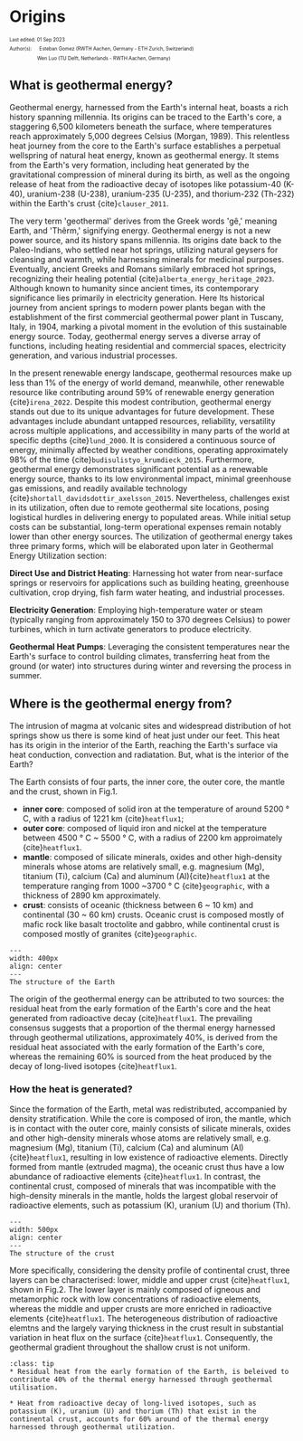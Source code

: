 # Origins
<span style="font-size:0.6em;">Last edited: 01 Sep 2023</span> \
<span style="font-size:0.6em;">Author(s): </span>&ensp; <span style="font-size:0.6em;"> Esteban Gomez (RWTH Aachen, Germany - ETH Zurich, Switzerland)</span> \
<span>&ensp;&ensp;&ensp;&ensp;&ensp;&ensp;&ensp;<span style="font-size:0.6em;">Wen Luo (TU Delft, Netherlands - RWTH Aachen, Germany)</span>

## What is geothermal energy?

Geothermal energy, harnessed from the Earth's internal heat, boasts a rich history spanning millennia. Its origins can be traced to the Earth's core, a staggering 6,500 kilometers beneath the surface, where temperatures reach approximately 5,000 degrees Celsius (Morgan, 1989). This relentless heat journey from the core to the Earth's surface establishes a perpetual wellspring of natural heat energy, known as geothermal energy. It stems from the Earth's very formation, including heat generated by the gravitational compression of mineral during its birth, as well as the ongoing release of heat from the radioactive decay of isotopes like potassium-40 (K-40), uranium-238 (U-238), uranium-235 (U-235), and thorium-232 (Th-232) within the Earth's crust {cite}`clauser_2011`.

The very term 'geothermal' derives from the Greek words 'gê,' meaning Earth, and 'Thêrm,' signifying energy. Geothermal energy is not a new power source, and its history spans millennia. Its origins date back to the Paleo-Indians, who settled near hot springs, utilizing natural geysers for cleansing and warmth, while harnessing minerals for medicinal purposes. Eventually, ancient Greeks and Romans similarly embraced hot springs, recognizing their healing potential {cite}`alberta_energy_heritage_2023`. Although known to humanity since ancient times, its contemporary significance lies primarily in electricity generation. Here Its historical journey from ancient springs to modern power plants began with the establishment of the first commercial geothermal power plant in Tuscany, Italy, in 1904, marking a pivotal moment in the evolution of this sustainable energy source. Today, geothermal energy serves a diverse array of functions, including heating residential and commercial spaces, electricity generation, and various industrial processes.

In the present renewable energy landscape, geothermal resources make up less than 1% of the energy of world demand, meanwhile, other renewable resource like contributing around 59% of renewable energy generation {cite}`irena_2022`. Despite this modest contribution, geothermal energy stands out due to its unique advantages for future development. These advantages include abundant untapped resources, reliability, versatility across multiple applications, and accessibility in many parts of the world at specific depths {cite}`lund_2000`. It is considered a continuous source of energy, minimally affected by weather conditions, operating approximately 98% of the time {cite}`budisulistyo_krumdieck_2015`. Furthermore, geothermal energy demonstrates significant potential as a renewable energy source, thanks to its low environmental impact, minimal greenhouse gas emissions, and readily available technology {cite}`shortall_davidsdottir_axelsson_2015`. Nevertheless, challenges exist in its utilization, often due to remote geothermal site locations, posing logistical hurdles in delivering energy to populated areas. While initial setup costs can be substantial, long-term operational expenses remain notably lower than other energy sources.
The utilization of geothermal energy takes three primary forms, which will be elaborated upon later in Geothermal Energy Utilization section:

**Direct Use and District Heating**: Harnessing hot water from near-surface springs or reservoirs for applications such as building heating, greenhouse cultivation, crop drying, fish farm water heating, and industrial processes.

**Electricity Generation**: Employing high-temperature water or steam (typically ranging from approximately 150 to 370 degrees Celsius) to power turbines, which in turn activate generators to produce electricity.

**Geothermal Heat Pumps**: Leveraging the consistent temperatures near the Earth's surface to control building climates, transferring heat from the ground (or water) into structures during winter and reversing the process in summer.



## Where is the geothermal energy from?
The intrusion of magma at volcanic sites and widespread distribution of hot springs show us there is some kind of heat just under our feet. This heat has its origin in the interior of the Earth, reaching the Earth's surface via heat conduction, convection and radiatation. But, what is the interior of the Earth?

The Earth consists of four parts, the inner core, the outer core, the mantle and the crust, shown in Fig.1.
 * **inner core**: composed of solid iron at the temperature of around 5200 &deg; C,  with a radius of 1221 km {cite}`heatflux1`;
 * **outer core**: composed of liquid iron and nickel at the temperature between 4500 &deg; C ~ 5500 &deg; C, with a radius of 2200 km approimately {cite}`heatflux1`.
 * **mantle**: composed of silicate minerals, oxides and other high-density minerals whose atoms are relatively small, e.g. magnesium (Mg), titanium (Ti), calcium (Ca) and aluminum (Al){cite}`heatflux1` at the temperature ranging from 1000 ~3700 &deg; C {cite}`geographic`, with a thickness of 2890 km approximately.
 * **crust**: consists of oceanic (thickness between 6 ~ 10 km) and continental (30 ~ 60 km) crusts. Oceanic crust is composed mostly of mafic rock like basalt troctolite and gabbro, while continental crust is composed mostly of granites {cite}`geographic`.

```{figure} ../GeothermalEnergy/Origin_pictures/Earth_structure.png
---
width: 400px
align: center
---
The structure of the Earth
```

The origin of the geothermal energy can be attributed to two sources: the residual heat from the early formation of the Earth's core and the heat generated from radioactive decay {cite}`heatflux1`. The prevailing consensus suggests that a proportion of the thermal energy harnessed through geothermal utilizations, approximately 40%, is derived from the residual heat associated with the early formation of the Earth's core, whereas the remaining 60% is sourced from the heat produced by the decay of long-lived isotopes {cite}`heatflux1`.


### How the heat is generated?
Since the formation of the Earth, metal was redistributed, accompanied by density stratification. While the core is composed of iron, the mantle, which is in contact with the outer core, mainly consists of silicate minerals, oxides and other high-density minerals whose atoms are relatively small, e.g. magnesium (Mg), titanium (Ti), calcium (Ca) and aluminum (Al){cite}`heatflux1`, resulting in low existence of radioactive elements. Directly formed from mantle (extruded magma), the oceanic crust  thus have a low abundance of radioactive elements {cite}`heatflux1`. In contrast, the continental crust, composed of minerals that was incompatible with the high-density minerals in the mantle, holds the largest global reservoir of radioactive elements, such as potassium (K), uranium (U) and thorium (Th). 

```{figure} ../GeothermalEnergy/Origin_pictures/crust.png
---
width: 500px
align: center
---
The structure of the crust
```

More specifically, considering the density profile of continental crust, three layers can be characterised: lower, middle and upper crust {cite}`heatflux1`, shown in Fig.2. The lower layer is mainly composed of igneous and metamorphic rock with low concentrations of radioactive elements, whereas the middle and upper crusts are more enriched in radioactive elements {cite}`heatflux1`. The heterogeneous distribution of radioactive elemtns and the largely varying thickness in the crust result in substantial variation in heat flux on the surface {cite}`heatflux1`. Consequently, the geothermal gradient throughout the shallow crust is not uniform.


`````{admonition} The geothermal heat source 
:class: tip
* Residual heat from the early formation of the Earth, is beleived to contribute 40% of the thermal energy harnessed through geothermal utilisation.

* Heat from radioactive decay of long-lived isotopes, such as potassium (K), uranium (U) and thorium (Th) that exist in the continental crust, accounts for 60% around of the thermal energy harnessed through geothermal utilization.

`````

